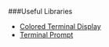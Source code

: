 

###Useful Libraries
* [Colored Terminal Display](https://www.npmjs.com/package/chalk)
* [Terminal Prompt](https://www.npmjs.com/package/inquirer)
